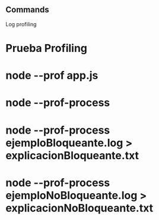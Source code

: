 ## Commands

Log profiling

# Prueba Profiling

# node --prof app.js

# node --prof-process

# node --prof-process ejemploBloqueante.log > explicacionBloqueante.txt

# node --prof-process ejemploNoBloqueante.log > explicacionNoBloqueante.txt
